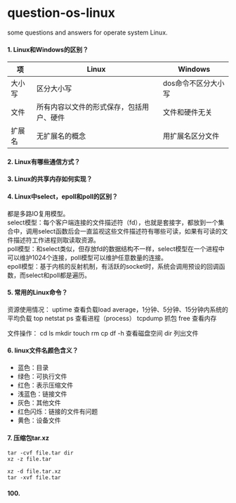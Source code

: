 # question-os-linux
some questions and answers for operate system Linux.

#### 1. Linux和Windows的区别？
项 | Linux | Windows
-|-|-
大小写 | 区分大小写 | dos命令不区分大小写
文件 | 所有内容以文件的形式保存，包括用户、硬件 | 文件和硬件无关
扩展名 | 无扩展名的概念 | 用扩展名区分文件

#### 2. Linux有哪些通信方式？

#### 3. Linux的共享内存如何实现？

#### 4. Linux中select，epoll和poll的区别？
都是多路IO复用模型。<br>
select模型：每个客户端连接的文件描述符（fd），也就是套接字，都放到一个集合中，调用select函数后会一直监视这些文件描述符有哪些可读，如果有可读的文件描述符工作进程则取读取资源。<br>
poll模型：和select类似，但存放fd的数据结构不一样，select模型在一个进程中可以维护1024个连接，poll模型可以维护任意数量的连接。<br>
epoll模型：基于内核的反射机制，有活跃的socket时，系统会调用预设的回调函数，而select和poll都是遍历。

#### 5. 常用的Linux命令？
资源使用情况：
uptime 查看负载load average，1分钟、5分钟、15分钟内系统的平均负载
top
netstat
ps 查看进程（process）
tcpdump 抓包
free 查看内存

文件操作：
cd
ls
mkdir
touch
rm
cp
df -h 查看磁盘空间
dir 列出文件

#### 6. linux文件名颜色含义？
- 蓝色：目录
- 绿色：可执行文件
- 红色：表示压缩文件
- 浅蓝色：链接文件
- 灰色：其他文件
- 红色闪烁：链接的文件有问题
- 黄色：设备文件

#### 7. 压缩包tar.xz
```shell
tar -cvf file.tar dir
xz -z file.tar

xz -d file.tar.xz
tar -xvf file.tar
```










#### 100.
